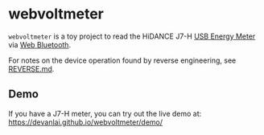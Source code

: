 # webvoltmeter
`webvoltmeter` is a toy project to read the HiDANCE J7-H [USB Energy Meter](https://www.aliexpress.com/item/32854413847.html) via [Web Bluetooth](https://webbluetoothcg.github.io/web-bluetooth/).

For notes on the device operation found by reverse engineering, see [REVERSE.md](REVERSE.md).

## Demo
If you have a J7-H meter, you can try out the live demo at:
https://devanlai.github.io/webvoltmeter/demo/
